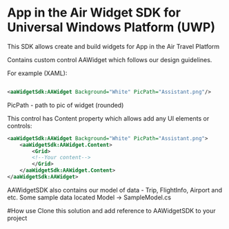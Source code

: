 # App in the Air Widget SDK for Universal Windows Platform (UWP)
This SDK allows create and build widgets for App in the Air Travel Platform

Contains custom control AAWidget which follows our design guidelines.

For example (XAML):
```xml 

<aaWidgetSdk:AAWidget Background="White" PicPath="Assistant.png"/>

```

PicPath - path to pic of widget (rounded)

This control has Content property which allows add any UI elements or controls:
```xml
<aaWidgetSdk:AAWidget Background="White" PicPath="Assistant.png">
	<aaWidgetSdk:AAWidget.Content>
		<Grid>
		<!--Your content-->
		</Grid>
	</aaWidgetSdk:AAWidget.Content>
</aaWidgetSdk:AAWidget>
```

AAWidgetSDK also contains our model of data - Trip, FlightInfo, Airport and etc. Some sample data located Model -> SampleModel.cs

#How use
Clone this solution and add reference to AAWidgetSDK to your project
